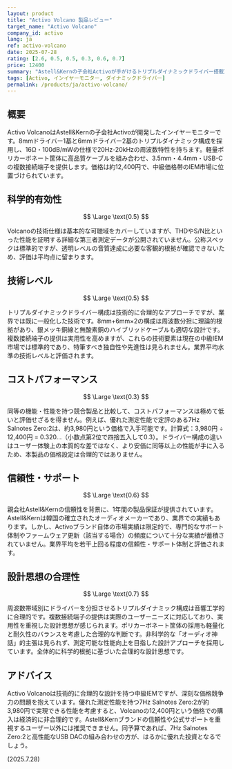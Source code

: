 ```yaml
---
layout: product
title: "Activo Volcano 製品レビュー"
target_name: "Activo Volcano"
company_id: activo
lang: ja
ref: activo-volcano
date: 2025-07-28
rating: [2.6, 0.5, 0.5, 0.3, 0.6, 0.7]
price: 12400
summary: "Astell&Kernの子会社Activoが手がけるトリプルダイナミックドライバー搭載IEM。12,400円の価格で複数の接続端子を備えますが、測定性能で定評がありはるかに安価な7Hz Salnotes Zero:2が約4,000円で入手可能なため、コストパフォーマンスに大きな課題があります。"
tags: [Activo, インイヤーモニター, ダイナミックドライバー]
permalink: /products/ja/activo-volcano/
---
```

## 概要

Activo VolcanoはAstell&Kernの子会社Activoが開発したインイヤーモニターです。8mmドライバー1基と6mmドライバー2基のトリプルダイナミック構成を採用し、16Ω・100dB/mWの仕様で20Hz-20kHzの周波数特性を持ちます。軽量ポリカーボネート筐体に高品質ケーブルを組み合わせ、3.5mm・4.4mm・USB-Cの複数接続端子を提供します。価格は約12,400円で、中級価格帯のIEM市場に位置づけられています。

## 科学的有効性

$$ \Large \text{0.5} $$

Volcanoの技術仕様は基本的な可聴域をカバーしていますが、THDやS/N比といった性能を証明する詳細な第三者測定データが公開されていません。公称スペックは標準的ですが、透明レベルの音質達成に必要な客観的根拠が確認できないため、評価は平均点に留まります。

## 技術レベル

$$ \Large \text{0.5} $$

トリプルダイナミックドライバー構成は技術的に合理的なアプローチですが、業界では既に一般化した技術です。8mm+6mm×2の構成は周波数分担に理論的根拠があり、銀メッキ銅線と無酸素銅のハイブリッドケーブルも適切な設計です。複数接続端子の提供は実用性を高めますが、これらの技術要素は現在の中級IEM市場では標準的であり、特筆すべき独自性や先進性は見られません。業界平均水準の技術レベルと評価されます。

## コストパフォーマンス

$$ \Large \text{0.3} $$

同等の機能・性能を持つ競合製品と比較して、コストパフォーマンスは極めて低いと評価せざるを得ません。例えば、優れた測定性能で定評のある7Hz Salnotes Zero:2は、約3,980円という価格で入手可能です。計算式：3,980円 ÷ 12,400円 = 0.320...（小数点第2位で四捨五入して0.3）。ドライバー構成の違いはユーザー体験上の本質的な差ではなく、より安価に同等以上の性能が手に入るため、本製品の価格設定は合理的ではありません。

## 信頼性・サポート

$$ \Large \text{0.6} $$

親会社Astell&Kernの信頼性を背景に、1年間の製品保証が提供されています。Astell&Kernは韓国の確立されたオーディオメーカーであり、業界での実績もあります。しかし、Activoブランド自体の市場実績は限定的で、専門的なサポート体制やファームウェア更新（該当する場合）の頻度について十分な実績が蓄積されていません。業界平均を若干上回る程度の信頼性・サポート体制と評価されます。

## 設計思想の合理性

$$ \Large \text{0.7} $$

周波数帯域別にドライバーを分担させるトリプルダイナミック構成は音響工学的に合理的です。複数接続端子の提供は実際のユーザーニーズに対応しており、実用性を重視した設計思想が感じられます。ポリカーボネート筐体の採用も軽量化と耐久性のバランスを考慮した合理的な判断です。非科学的な「オーディオ神話」的主張は見られず、測定可能な性能向上を目指した設計アプローチを採用しています。全体的に科学的根拠に基づいた合理的な設計思想です。

## アドバイス

Activo Volcanoは技術的に合理的な設計を持つ中級IEMですが、深刻な価格競争力の問題を抱えています。優れた測定性能を持つ7Hz Salnotes Zero:2が約3,980円で実現できる性能を考慮すると、Volcanoの12,400円という価格での購入は経済的に非合理的です。Astell&Kernブランドの信頼性や公式サポートを重視するユーザー以外には推奨できません。同予算であれば、7Hz Salnotes Zero:2と高性能なUSB DACの組み合わせの方が、はるかに優れた投資となるでしょう。

(2025.7.28)
